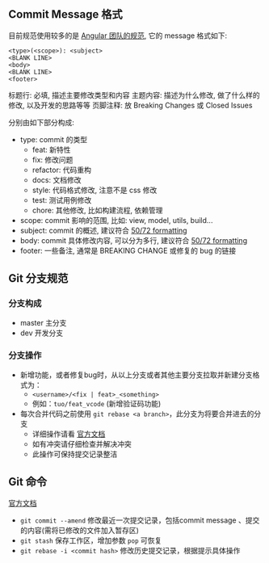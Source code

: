 ## Commit Message 格式
目前规范使用较多的是 [Angular 团队的规范](https://github.com/angular/angular.js/blob/master/DEVELOPERS.md#-git-commit-guidelines), 它的 message 格式如下:
```
<type>(<scope>): <subject>
<BLANK LINE>
<body>
<BLANK LINE>
<footer>
```

标题行: 必填, 描述主要修改类型和内容
主题内容: 描述为什么修改, 做了什么样的修改, 以及开发的思路等等
页脚注释: 放 Breaking Changes 或 Closed Issues

分别由如下部分构成:

- type: commit 的类型
    - feat: 新特性
    - fix: 修改问题
    - refactor: 代码重构
    - docs: 文档修改
    - style: 代码格式修改, 注意不是 css 修改
    - test: 测试用例修改
    - chore: 其他修改, 比如构建流程, 依赖管理
- scope: commit 影响的范围, 比如: view, model, utils, build...
- subject: commit 的概述, 建议符合  [50/72 formatting](https://stackoverflow.com/questions/2290016/git-commit-messages-50-72-formatting)
- body: commit 具体修改内容, 可以分为多行, 建议符合 [50/72 formatting](https://stackoverflow.com/questions/2290016/git-commit-messages-50-72-formatting)
- footer: 一些备注, 通常是 BREAKING CHANGE 或修复的 bug 的链接


## Git 分支规范

### 分支构成

- master 主分支
- dev 开发分支

### 分支操作
    
- 新增功能，或者修复bug时，从以上分支或者其他主要分支拉取并新建分支格式为：
    - `<username>/<fix | feat>_<something>`
    - 例如：`tuo/feat_vcode` (新增验证码功能)
- 每次合并代码之前使用 `git rebase <a branch>`，此分支为将要合并进去的分支  
    - 详细操作请看 [官方文档](https://git-scm.com/book/zh/v2/Git-%E5%88%86%E6%94%AF-%E5%8F%98%E5%9F%BA)
    - 如有冲突请仔细检查并解决冲突
    - 此操作可保持提交记录整洁


## Git 命令

[官方文档](https://git-scm.com/book/zh/v2/)

- `git commit --amend` 修改最近一次提交记录，包括commit message 、提交的内容(需将已修改的文件加入暂存区)
- `git stash` 保存工作区，增加参数 `pop` 可恢复
- `git rebase -i <commit hash>` 修改历史提交记录，根据提示具体操作